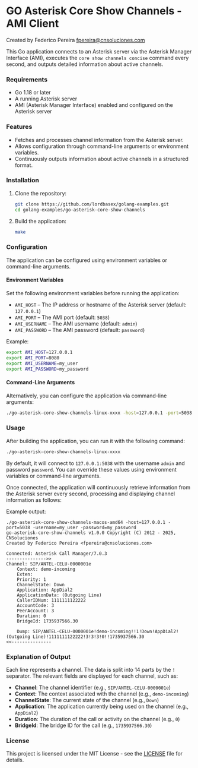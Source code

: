 
# GO Asterisk Core Show Channels - AMI Client

Created by Federico Pereira <fpereira@cnsoluciones.com>

This Go application connects to an Asterisk server via the Asterisk Manager Interface (AMI), executes the `core show channels concise` command every second, and outputs detailed information about active channels.

### Requirements
- Go 1.18 or later
- A running Asterisk server
- AMI (Asterisk Manager Interface) enabled and configured on the Asterisk server

### Features
- Fetches and processes channel information from the Asterisk server.
- Allows configuration through command-line arguments or environment variables.
- Continuously outputs information about active channels in a structured format.

### Installation

1. Clone the repository:
   ```bash
   git clone https://github.com/lordbasex/golang-examples.git
   cd golang-examples/go-asterisk-core-show-channels
   ```

2. Build the application:
   ```bash
   make
   ```

### Configuration

The application can be configured using environment variables or command-line arguments.

#### Environment Variables

Set the following environment variables before running the application:

- `AMI_HOST` – The IP address or hostname of the Asterisk server (default: `127.0.0.1`)
- `AMI_PORT` – The AMI port (default: `5038`)
- `AMI_USERNAME` – The AMI username (default: `admin`)
- `AMI_PASSWORD` – The AMI password (default: `password`)

Example:

```bash
export AMI_HOST=127.0.0.1
export AMI_PORT=8080
export AMI_USERNAME=my_user
export AMI_PASSWORD=my_password
```

#### Command-Line Arguments

Alternatively, you can configure the application via command-line arguments:

```bash
./go-asterisk-core-show-channels-linux-xxxx -host=127.0.0.1 -port=5038 -username=my_user -password=my_password
```


### Usage

After building the application, you can run it with the following command:

```bash
./go-asterisk-core-show-channels-linux-xxxx
```

By default, it will connect to `127.0.0.1:5038` with the username `admin` and password `password`. You can override these values using environment variables or command-line arguments.

Once connected, the application will continuously retrieve information from the Asterisk server every second, processing and displaying channel information as follows:

Example output:

```
./go-asterisk-core-show-channels-macos-amd64 -host=127.0.0.1 -port=5038 -username=my_user -password=my_password
go-asterisk-core-show-channels v1.0.0 Copyright (C) 2012 - 2025, CNSoluciones 
Created by Federico Pereira <fpereira@cnsoluciones.com>

Connected: Asterisk Call Manager/7.0.3
--------------->>
Channel: SIP/ANTEL-CELU-0000001e
    Context: demo-incoming
    Exten:
    Priority: 1
    ChannelState: Down
    Application: AppDial2
    ApplicationData: (Outgoing Line)
    CallerIDNum: 1111111122222
    AccountCode: 3
    PeerAccount: 3
    Duration: 0
    BridgeId: 1735937566.30

    Dump: SIP/ANTEL-CELU-0000001e!demo-incoming!!1!Down!AppDial2!(Outgoing Line)!1111111122222!3!3!3!0!!1735937566.30
<<---------------
```

### Explanation of Output

Each line represents a channel. The data is split into 14 parts by the `!` separator. The relevant fields are displayed for each channel, such as:

- **Channel**: The channel identifier (e.g., `SIP/ANTEL-CELU-0000001e`)
- **Context**: The context associated with the channel (e.g., `demo-incoming`)
- **ChannelState**: The current state of the channel (e.g., `Down`)
- **Application**: The application currently being used on the channel (e.g., `AppDial2`)
- **Duration**: The duration of the call or activity on the channel (e.g., `0`)
- **BridgeId**: The bridge ID for the call (e.g., `1735937566.30`)

### License

This project is licensed under the MIT License - see the [LICENSE](LICENSE) file for details.
